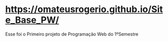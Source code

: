 # https://omateusrogerio.github.io/Site_Base_PW/

Esse foi o Primeiro projeto de Programação Web do 1ºSemestre
